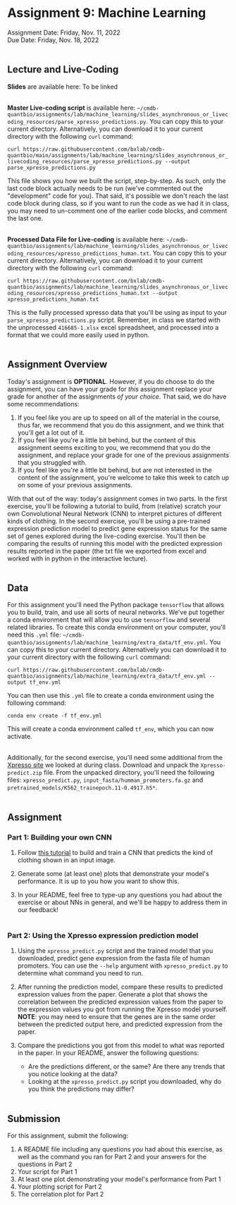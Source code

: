 # Assignment 9: Machine Learning 
Assignment Date: Friday, Nov. 11, 2022 <br>
Due Date: Friday, Nov. 18, 2022 <br><br>

## Lecture and Live-Coding

**Slides** are available here: To be linked <br><br>

**Master Live-coding script** is available here: `~/cmdb-quantbio/assignments/lab/machine_learning/slides_asynchronous_or_livecoding_resources/parse_xpresso_predictions.py`. You can copy this to your current directory. Alternatively, you can download it to your current directory with the following `curl` command: 

`curl https://raw.githubusercontent.com/bxlab/cmdb-quantbio/main/assignments/lab/machine_learning/slides_asynchronous_or_livecoding_resources/parse_xpresso_predictions.py --output parse_xpresso_predictions.py` 

This file shows you how we built the script, step-by-step. As such, only the last code block actually needs to be run (we've commented out the "development" code for you). That said, it's possible we don't reach the last code block during class, so if you want to run the code as we had it in class, you may need to un-comment one of the earlier code blocks, and comment the last one. <br><br>

**Processed Data File for Live-coding** is available here: `~/cmdb-quantbio/assignments/lab/machine_learning/slides_asynchronous_or_livecoding_resources/xpresso_predictions_human.txt`. You can copy this to your current directory. Alternatively, you can download it to your current directory with the following `curl` command:

`curl https://raw.githubusercontent.com/bxlab/cmdb-quantbio/assignments/lab/machine_learning/slides_asynchronous_or_livecoding_resources/xpresso_predictions_human.txt --output xpresso_predictions_human.txt`

This is the fully processed xpresso data that you'll be using as input to your `parse_xpresso_predictions.py` script. Remember, in class we started with the unprocessed `416685-1.xlsx` excel spreadsheet, and processed into a format that we could more easily used in python. <br><br>

## Assignment Overview

Today's assignment is **OPTIONAL**. However, if you do choose to do the assignment, you can have your grade for *this* assignment replace your grade for another of the assignments *of your choice*. That said, we do have some recommendations:

1. If you feel like you are up to speed on all of the material in the course, thus far, we recommend that you do this assignment, and we think that you'll get a lot out of it.
2. If you feel like you're a little bit behind, but the content of this assignment seems exciting to you, we recommend that you do the assignment, and replace your grade for one of the previous assignments that you struggled with. 
3. If you feel like you're a little bit behind, but are not interested in the content of the assignment, you're welcome to take this week to catch up on some of your previous assignments.

With that out of the way: today's assignment comes in two parts. In the first exercise, you'll be following a tutorial to build, from (relative) scratch your own Convolutional Neural Network (CNN) to interpret pictures of different kinds of clothing. In the second exercise, you'll be using a pre-trained expression prediction model to predict gene expression status for the same set of genes explored during the live-coding exercise. You'll then be comparing the results of running this model with the predicted expression results reported in the paper (the txt file we exported from excel and worked with in python in the interactive lecture). <br><br>

## Data

For this assignment you'll need the Python package `tensorflow` that allows you to build, train, and use all sorts of neural networks. We've put together a conda environment that will allow you to use `tensorflow` and several related libraries. To create this conda environment on your computer, you'll need this `.yml` file: `~/cmdb-quantbio/assignments/lab/machine_learning/extra_data/tf_env.yml`. You can copy this to your current directory. Alternatively you can download it to your current directory with the following `curl` command:

`curl https://raw.githubusercontent.com/bxlab/cmdb-quantbio/assignments/lab/machine_learning/extra_data/tf_env.yml --output tf_env.yml`

You can then use this `.yml` file to create a conda environment using the following command:

`conda env create -f tf_env.yml`

This will create a conda environment called `tf_env`, which you can now activate. <br><br>

Additionally, for the second exercise, you'll need some additional from the [Xpresso site](https://xpresso.gs.washington.edu/data/) we looked at during class. Download and unpack the `Xpresso-predict.zip` file. From the unpacked directory, you'll need the following files: `xpresso_predict.py`, `input_fasta/humman_promoters.fa.gz` and `pretrained_models/K562_trainepoch.11-0.4917.h5*`. <br><br>

## Assignment

### Part 1: Building your own CNN

1. Follow [this tutorial](https://www.tensorflow.org/tutorials/keras/classification) to build and train a CNN that predicts the kind of clothing shown in an input image.

2. Generate some (at least one) plots that demonstrate your model's performance. It is up to you how you want to show this.

3. In your README, feel free to type-up any questions you had about the exercise or about NNs in general, and we'll be happy to address them in our feedback! <br><br>

### Part 2: Using the Xpresso expression prediction model

1. Using the `xpresso_predict.py` script and the trained model that you downloaded, predict gene expression from the fasta file of human promoters. You can use the `--help` argument with `xpresso_predict.py` to determine what command you need to run.

2. After running the prediction model, compare these results to predicted expression values from the paper. Generate a plot that shows the correlation between the predicted expression values from the paper to the expression values you got from running the Xpresso model yourself. **NOTE**: you may need to ensure that the genes are in the same order between the predicted output here, and predicted expression from the paper.

3. Compare the predictions you got from this model to what was reported in the paper. In your README, answer the following questions:

	* Are the predictions different, or the same? Are there any trends that you notice looking at the data?
	* Looking at the `xpresso_predict.py` script you downloaded, why do you think the predictions may differ? <br><br>

## Submission

For this assignment, submit the following:

1. A README file including any questions *you* had about this exercise, as well as the command you ran for Part 2 and your answers for the questions in Part 2
2. Your script for Part 1
3. At least one plot demonstrating your model's performance from Part 1
4. Your plotting script for Part 2
5. The correlation plot for Part 2
